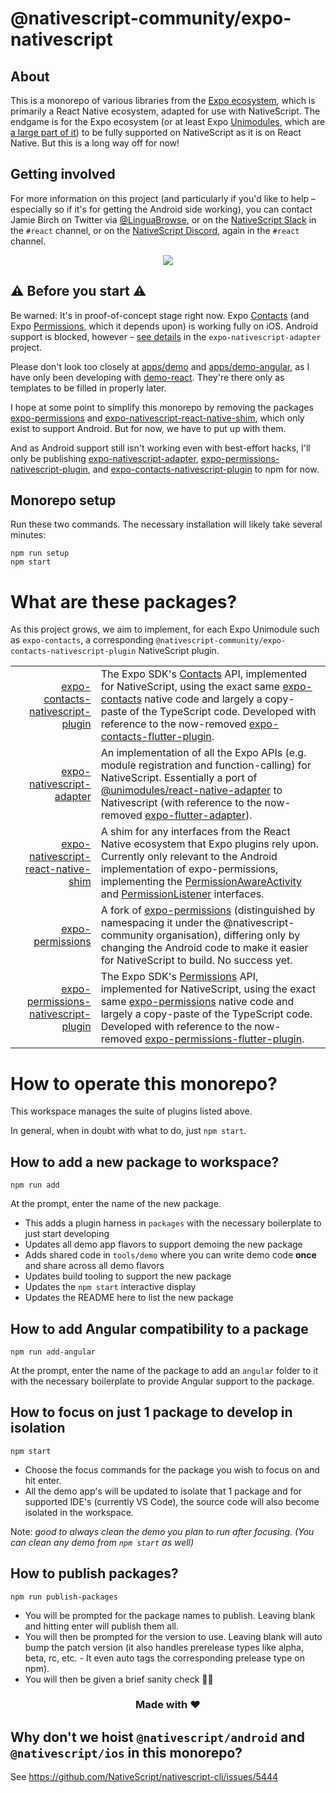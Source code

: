 # @nativescript-community/expo-nativescript

## About

This is a monorepo of various libraries from the [Expo ecosystem](https://docs.expo.io/versions/latest/), which is primarily a React Native ecosystem, adapted for use with NativeScript. The endgame is for the Expo ecosystem (or at least Expo [Unimodules](https://www.youtube.com/watch?v=-9CJZRv7uOY), which are [a large part of it](https://docs.expo.io/bare/unimodules-full-list/)) to be fully supported on NativeScript as it is on React Native. But this is a long way off for now!

## Getting involved

For more information on this project (and particularly if you'd like to help – especially so if it's for getting the Android side working), you can contact Jamie Birch on Twitter via [@LinguaBrowse](https://twitter.com/intent/follow?screen_name=LinguaBrowse), or on the [NativeScript Slack](https://app.slack.com/client/T0L97VCSY/CJ2B77CJ1) in the `#react` channel, or on the [NativeScript Discord](https://discord.com/channels/603595811204366337/606457751995940866), again in the `#react` channel.

<p align="center">
    <a href="https://twitter.com/intent/follow?screen_name=LinguaBrowse">
        <img src="https://img.shields.io/twitter/follow/LinguaBrowse.svg?style=social&logo=twitter"/>
    </a>
</p>

## ⚠️ Before you start ⚠️

Be warned: It's in proof-of-concept stage right now. Expo <a href="https://docs.expo.io/versions/v39.0.0/sdk/contacts/">Contacts</a> (and Expo <a href="https://docs.expo.io/versions/v39.0.0/sdk/permissions/">Permissions</a>, which it depends upon) is working fully on iOS. Android support is blocked, however – [see details](packages/expo-nativescript-adapter/README.md) in the `expo-nativescript-adapter` project.

Please don't look too closely at [apps/demo](apps/demo) and [apps/demo-angular](apps/demo-angular), as I have only been developing with [demo-react](apps/demo-react). They're there only as templates to be filled in properly later.

I hope at some point to simplify this monorepo by removing the packages [expo-permissions](packages/expo-permissions) and [expo-nativescript-react-native-shim](packages/expo-nativescript-react-native-shim), which only exist to support Android. But for now, we have to put up with them.

And as Android support still isn't working even with best-effort hacks, I'll only be publishing [expo-nativescript-adapter](packages/expo-nativescript-adapter), [expo-permissions-nativescript-plugin](packages/expo-permissions-nativescript-plugin), and [expo-contacts-nativescript-plugin](packages/expo-contacts-nativescript-plugin) to npm for now.

## Monorepo setup

Run these two commands. The necessary installation will likely take several minutes:

```
npm run setup
npm start
```

# What are these packages?

As this project grows, we aim to implement, for each Expo Unimodule such as `expo-contacts`, a corresponding `@nativescript-community/expo-contacts-nativescript-plugin` NativeScript plugin.

<table>
    <tbody>
        <tr>
            <td align="right">
                <a href="/nativescript-community/expo-nativescript/packages/expo-contacts-nativescript-plugin">expo-contacts-nativescript-plugin</a>
            </td>
            <td align="left">
                The Expo SDK's <a href="https://docs.expo.io/versions/v39.0.0/sdk/contacts/">Contacts</a> API, implemented for NativeScript, using the exact same <a href="https://github.com/expo/expo/tree/master/packages/expo-contacts">expo-contacts</a> native code and largely a copy-paste of the TypeScript code. Developed with reference to the now-removed <a href="https://github.com/expo/expo/tree/a2aad4ea6e9f327d03a9852102e18387420f3254/packages/expo-contacts-flutter-plugin">expo-contacts-flutter-plugin</a>.
            </td>
        </tr>
        <tr>
            <td align="right">
                <a href="/nativescript-community/expo-nativescript/packages/expo-nativescript-adapter">expo-nativescript-adapter</a>
            </td>
            <td align="left">
                An implementation of all the Expo APIs (e.g. module registration and function-calling) for NativeScript. Essentially a port of <a href="https://github.com/expo/expo/tree/master/packages/%40unimodules/react-native-adapter">@unimodules/react-native-adapter</a> to Nativescript (with reference to the now-removed <a href="https://github.com/expo/expo/tree/a2aad4ea6e9f327d03a9852102e18387420f3254/packages/expo-flutter-adapter">expo-flutter-adapter</a>).
            </td>
        </tr>
        <tr>
            <td align="right">
                <a href="/nativescript-community/expo-nativescript/packages/expo-nativescript-react-native-shim">expo-nativescript-react-native-shim</a>
            </td>
            <td align="left">
                A shim for any interfaces from the React Native ecosystem that Expo plugins rely upon. Currently only relevant to the Android implementation of expo-permissions, implementing the <a href="https://github.com/facebook/react-native/blob/3b31e69e284074da72108edfb11e41ee74d7100e/ReactAndroid/src/main/java/com/facebook/react/modules/core/PermissionAwareActivity.java">PermissionAwareActivity</a> and <a href="https://github.com/facebook/react-native/blob/3b31e69e284074da72108edfb11e41ee74d7100e/ReactAndroid/src/main/java/com/facebook/react/modules/core/PermissionListener.java">PermissionListener</a> interfaces.
            </td>
        </tr>
        <tr>
            <td align="right">
                <a href="/nativescript-community/expo-nativescript/packages/expo-permissions">expo-permissions</a>
            </td>
            <td align="left">
                A fork of <a href="https://github.com/expo/expo/tree/master/packages/expo-permissions">expo-permissions</a> (distinguished by namespacing it under the @nativescript-community organisation), differing only by changing the Android code to make it easier for NativeScript to build. No success yet.
            </td>
        </tr>
        <tr>
            <td align="right">
                <a href="/nativescript-community/expo-nativescript/packages/expo-permissions-nativescript-plugin">expo-permissions-nativescript-plugin</a>
            </td>
            <td align="left">
                The Expo SDK's <a href="https://docs.expo.io/versions/v39.0.0/sdk/permissions/">Permissions</a> API, implemented for NativeScript, using the exact same <a href="https://github.com/expo/expo/tree/master/packages/expo-permissions">expo-permissions</a> native code and largely a copy-paste of the TypeScript code. Developed with reference to the now-removed <a href="https://github.com/expo/expo/tree/a2aad4ea6e9f327d03a9852102e18387420f3254/packages/expo-permissions-flutter-plugin">expo-permissions-flutter-plugin</a>.
            </td>
        </tr>
    </tbody>
</table>

# How to operate this monorepo?

This workspace manages the suite of plugins listed above.

In general, when in doubt with what to do, just `npm start`.

## How to add a new package to workspace?

```
npm run add
```

At the prompt, enter the name of the new package.

- This adds a plugin harness in `packages` with the necessary boilerplate to just start developing
- Updates all demo app flavors to support demoing the new package
- Adds shared code in `tools/demo` where you can write demo code **once** and share across all demo flavors
- Updates build tooling to support the new package
- Updates the `npm start` interactive display
- Updates the README here to list the new package

## How to add Angular compatibility to a package

```
npm run add-angular
```

At the prompt, enter the name of the package to add an `angular` folder to it with the necessary boilerplate to provide Angular support to the package.

## How to focus on just 1 package to develop in isolation

```
npm start
```

- Choose the focus commands for the package you wish to focus on and hit enter.
- All the demo app's will be updated to isolate that 1 package and for supported IDE's (currently VS Code), the source code will also become isolated in the workspace.

Note: _good to always clean the demo you plan to run after focusing. (You can clean any demo from `npm start` as well)_

## How to publish packages?

```
npm run publish-packages
```

- You will be prompted for the package names to publish. Leaving blank and hitting enter will publish them all.
- You will then be prompted for the version to use. Leaving blank will auto bump the patch version (it also handles prerelease types like alpha, beta, rc, etc. - It even auto tags the corresponding prelease type on npm).
- You will then be given a brief sanity check 🧠😊

<h3 align="center">Made with ❤️</h3>

## Why don't we hoist `@nativescript/android` and `@nativescript/ios` in this monorepo?

See https://github.com/NativeScript/nativescript-cli/issues/5444
